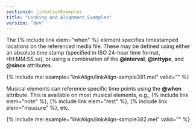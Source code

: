 ```yaml
---
sectionid: linkalignExamples
title: "Linking and Alignment Examples"
version: "dev"
---
```


The {% include link elem="when" %} element specifies timestamped locations on the referenced media file. These may be defined using either an absolute time stamp (specified in ISO 24-hour time format, HH:MM:SS.ss), or using a combination of the **@interval**, **@inttype**, and **@since** attributes.

{% include mei example="linkAlign/linkAlign-sample381.mei" valid="" %}

Musical elements can reference specific time points using the **@when** attribute. This is available on most musical elements, e.g., {% include link elem="note" %}, {% include link elem="rest" %}, {% include link elem="measure" %}, etc.

{% include mei example="linkAlign/linkAlign-sample382.mei" valid="" %}
